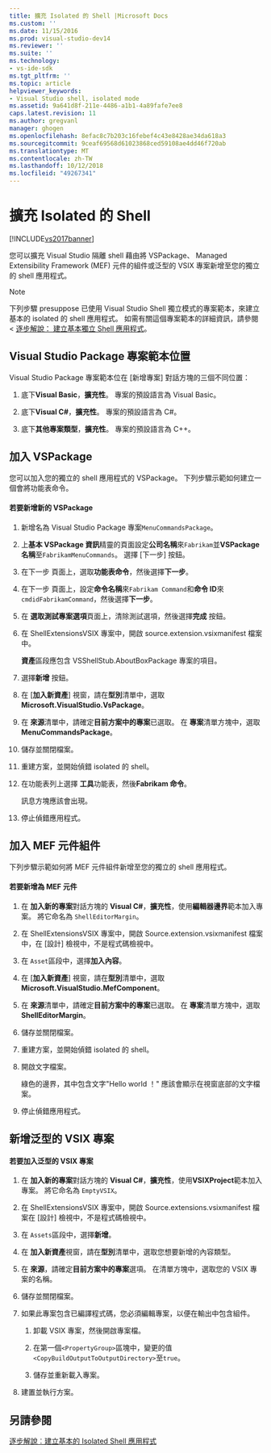 ```yaml
---
title: 擴充 Isolated 的 Shell |Microsoft Docs
ms.custom: ''
ms.date: 11/15/2016
ms.prod: visual-studio-dev14
ms.reviewer: ''
ms.suite: ''
ms.technology:
- vs-ide-sdk
ms.tgt_pltfrm: ''
ms.topic: article
helpviewer_keywords:
- Visual Studio shell, isolated mode
ms.assetid: 9a641d8f-211e-4486-a1b1-4a89fafe7ee8
caps.latest.revision: 11
ms.author: gregvanl
manager: ghogen
ms.openlocfilehash: 8efac8c7b203c16febef4c43e8428ae34da618a3
ms.sourcegitcommit: 9ceaf69568d61023868ced59108ae4dd46f720ab
ms.translationtype: MT
ms.contentlocale: zh-TW
ms.lasthandoff: 10/12/2018
ms.locfileid: "49267341"
---
```

# <a name="extending-the-isolated-shell"></a>擴充 Isolated 的 Shell
[!INCLUDE[vs2017banner](../includes/vs2017banner.md)]

您可以擴充 Visual Studio 隔離 shell 藉由將 VSPackage、 Managed Extensibility Framework (MEF) 元件的組件或泛型的 VSIX 專案新增至您的獨立的 shell 應用程式。  
  
> [!NOTE]
>  下列步驟 presuppose 已使用 Visual Studio Shell 獨立模式的專案範本，來建立基本的 isolated 的 shell 應用程式。 如需有關這個專案範本的詳細資訊，請參閱 <<c0> [ 逐步解說： 建立基本獨立 Shell 應用程式](../extensibility/walkthrough-creating-a-basic-isolated-shell-application.md)。  
  
## <a name="locations-for-the-visual-studio-package-project-template"></a>Visual Studio Package 專案範本位置  
 Visual Studio Package 專案範本位在 [新增專案]  對話方塊的三個不同位置：  
  
1.  底下**Visual Basic**，**擴充性**。 專案的預設語言為 Visual Basic。  
  
2.  底下**Visual C#**，**擴充性**。 專案的預設語言為 C#。  
  
3.  底下**其他專案類型**，**擴充性**。 專案的預設語言為 C++。  
  
## <a name="adding-a-vspackage"></a>加入 VSPackage  
 您可以加入您的獨立的 shell 應用程式的 VSPackage。 下列步驟示範如何建立一個會將功能表命令。  
  
#### <a name="to-add-a-new-vspackage"></a>若要新增新的 VSPackage  
  
1.  新增名為 Visual Studio Package 專案`MenuCommandsPackage`。  
  
2.  上**基本 VSPackage 資訊**精靈的頁面設定**公司名稱**來`Fabrikam`並**VSPackage 名稱**至`FabrikamMenuCommands`。 選擇 [下一步] 按鈕。  
  
3.  在下一步 頁面上，選取**功能表命令**，然後選擇**下一步**。  
  
4.  在下一步 頁面上，設定**命令名稱**來`Fabrikam Command`和**命令 ID**來`cmdidFabrikamCommand`，然後選擇**下一步**。  
  
5.  在 **選取測試專案選項**頁面上，清除測試選項，然後選擇**完成** 按鈕。  
  
6.  在 ShellExtensionsVSIX 專案中，開啟 source.extension.vsixmanifest 檔案中。  
  
     **資產**區段應包含 VSShellStub.AboutBoxPackage 專案的項目。  
  
7.  選擇**新增** 按鈕。  
  
8.  在 [**加入新資產**] 視窗，請在**型別**清單中，選取**Microsoft.VisualStudio.VsPackage**。  
  
9. 在 **來源**清單中，請確定**目前方案中的專案**已選取。 在 **專案**清單方塊中，選取**MenuCommandsPackage**。  
  
10. 儲存並關閉檔案。  
  
11. 重建方案，並開始偵錯 isolated 的 shell。  
  
12. 在功能表列上選擇 **工具**功能表，然後**Fabrikam 命令**。  
  
     訊息方塊應該會出現。  
  
13. 停止偵錯應用程式。  
  
## <a name="adding-a-mef-component-part"></a>加入 MEF 元件組件  
 下列步驟示範如何將 MEF 元件組件新增至您的獨立的 shell 應用程式。  
  
#### <a name="to-add-a-mef-component"></a>若要新增為 MEF 元件  
  
1.  在 **加入新的專案**對話方塊的  **Visual C#**，**擴充性**，使用**編輯器邊界**範本加入專案。 將它命名為 `ShellEditorMargin`。  
  
2.  在 ShellExtensionsVSIX 專案中，開啟 Source.extension.vsixmanifest 檔案中，在 [設計] 檢視中，不是程式碼檢視中。  
  
3.  在 `Asset`區段中，選擇**加入內容**。  
  
4.  在 [**加入新資產**] 視窗，請在**型別**清單中，選取**Microsoft.VisualStudio.MefComponent**。  
  
5.  在 **來源**清單中，請確定**目前方案中的專案**已選取。 在 **專案**清單方塊中，選取**ShellEditorMargin**。  
  
6.  儲存並關閉檔案。  
  
7.  重建方案，並開始偵錯 isolated 的 shell。  
  
8.  開啟文字檔案。  
  
     綠色的邊界，其中包含文字"Hello world ！" 應該會顯示在視窗底部的文字檔案。  
  
9. 停止偵錯應用程式。  
  
## <a name="adding-a-generic-vsix-project"></a>新增泛型的 VSIX 專案  
  
#### <a name="to-add-a-generic-vsix-project"></a>若要加入泛型的 VSIX 專案  
  
1.  在 **加入新的專案**對話方塊的  **Visual C#**，**擴充性**，使用**VSIXProject**範本加入專案。 將它命名為 `EmptyVSIX`。  
  
2.  在 ShellExtensionsVSIX 專案中，開啟 Source.extensions.vsixmanifest 檔案在 [設計] 檢視中，不是程式碼檢視中。  
  
3.  在 `Assets`區段中，選擇**新增**。  
  
4.  在 **加入新資產**視窗，請在**型別**清單中，選取您想要新增的內容類型。  
  
5.  在 **來源**，請確定**目前方案中的專案**選項。 在清單方塊中，選取您的 VSIX 專案的名稱。  
  
6.  儲存並關閉檔案。  
  
7.  如果此專案包含已編譯程式碼，您必須編輯專案，以便在輸出中包含組件。  
  
    1.  卸載 VSIX 專案，然後開啟專案檔。  
  
    2.  在第一個`<PropertyGroup>`區塊中，變更的值`<CopyBuildOutputToOutputDirectory>`至`true`。  
  
    3.  儲存並重新載入專案。  
  
8.  建置並執行方案。  
  
## <a name="see-also"></a>另請參閱  
 [逐步解說︰建立基本的 Isolated Shell 應用程式](../extensibility/walkthrough-creating-a-basic-isolated-shell-application.md)

